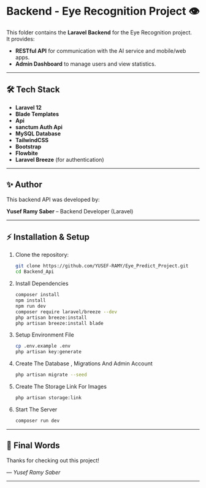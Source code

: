 # Backend - Eye Recognition Project 👁️

This folder contains the **Laravel Backend** for the Eye Recognition project.  
It provides:
- **RESTful API** for communication with the AI service and mobile/web apps.  
- **Admin Dashboard** to manage users and view statistics.  

---

## 🛠️ Tech Stack
- **Laravel 12**
- **Blade Templates**
- **Api**
- **sanctum Auth Api**
- **MySQL Database**
- **TailwindCSS**
- **Bootstrap**
- **Flowbite**
- **Laravel Breeze** (for authentication)

---

## ✨ Author

This backend API was developed by:

**Yusef Ramy Saber** – Backend Developer (Laravel)  

---

## ⚡ Installation & Setup
1. Clone the repository:
   ```bash
   git clone https://github.com/YUSEF-RAMY/Eye_Predict_Project.git
   cd Backend_Api
   ```

2. Install Dependencies
    ```bash
    composer install
    npm install
    npm run dev
    composer require laravel/breeze --dev
    php artisan breeze:install
    php artisan breeze:install blade
    ```

3. Setup Environment File
    ```bash
    cp .env.example .env
    php artisan key:generate
    ```

4. Create The Database , Migrations And Admin Account
    ```bash
    php artisan migrate --seed
    ```

5. Create The Storage Link For Images
    ```bash
    php artisan storage:link
    ```

6. Start The Server
    ```bash
    composer run dev
    ```

---

## 🙏 Final Words

Thanks for checking out this project!  

— *Yusef Ramy Saber*

* * *



